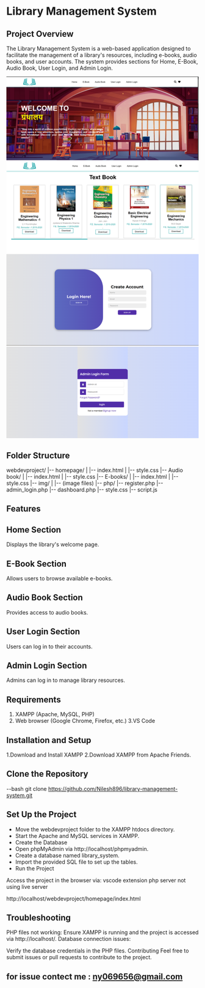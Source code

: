 # Library Management System

## Project Overview
The Library Management System is a web-based application designed to facilitate the management of a library's resources, 
including e-books, audio books, and user accounts. The system provides sections for Home, E-Book, Audio Book, User Login, and Admin Login.

![Alt text](https://github.com/Nilesh896/Library-Management-System/blob/42a23387ca5b6d1634665cb070c46d03454a73e1/Screenshot%202025-01-06%20113403.png)
![Alt text](https://github.com/Nilesh896/Library-Management-System/blob/42a23387ca5b6d1634665cb070c46d03454a73e1/Screenshot%202025-01-06%20113419.png)
![Alt text](https://github.com/Nilesh896/Library-Management-System/blob/42a23387ca5b6d1634665cb070c46d03454a73e1/Screenshot%202025-01-06%20113810.png)
![Alt text](https://github.com/Nilesh896/Library-Management-System/blob/42a23387ca5b6d1634665cb070c46d03454a73e1/Screenshot%202025-01-06%20113741.png)

## Folder Structure

webdevproject/
|-- homepage/
|   |-- index.html
|   |-- style.css
|-- Audio book/
|   |-- index.html
|   |-- style.css
|-- E-books/
|   |-- index.html
|   |-- style.css
|-- img/
|   |-- (image files)
|-- php/
    |-- register.php
    |-- admin_login.php
    |-- dashboard.php
    |-- style.css
    |-- script.js

## Features
## Home Section
Displays the library's welcome page.

## E-Book Section
Allows users to browse available e-books.

## Audio Book Section
Provides access to audio books.

## User Login Section
Users can log in to their accounts.

## Admin Login Section
Admins can log in to manage library resources.

## Requirements
1. XAMPP (Apache, MySQL, PHP)
2. Web browser (Google Chrome, Firefox, etc.)
 3.VS Code
## Installation and Setup
1.Download and Install XAMPP
2.Download XAMPP from Apache Friends.

## Clone the Repository
--bash
git clone https://github.com/Nilesh896/library-management-system.git

## Set Up the Project

* Move the webdevproject folder to the XAMPP htdocs directory.
* Start the Apache and MySQL services in XAMPP.
* Create the Database
* Open phpMyAdmin via http://localhost/phpmyadmin.
* Create a database named library_system.
* Import the provided SQL file to set up the tables.
* Run the Project

Access the project in the browser via:
vscode extension php server not using live server 

http://localhost/webdevproject/homepage/index.html
 ## Troubleshooting
 PHP files not working:
Ensure XAMPP is running and the project is accessed via http://localhost/.
Database connection issues:

Verify the database credentials in the PHP files.
Contributing
Feel free to submit issues or pull requests to contribute to the project.

## for issue contect me : ny069656@gmail.com
